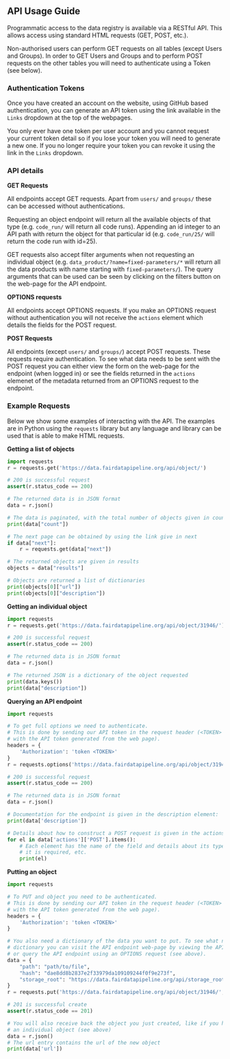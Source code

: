 ## API Usage Guide

Programmatic access to the data registry is available via a RESTful API.
This allows access using standard HTML requests (GET, POST, etc.).

Non-authorised users can perform GET requests on all tables (except Users and Groups).
In order to GET Users and Groups and to perform POST requests on the other tables you
will need to authenticate using a Token (see below).

### Authentication Tokens

Once you have created an account on the website, using GitHub based authentication,
you can generate an API token using the link available in the `Links` dropdown at
the top of the webpages.

You only ever have one token per user account and you cannot request your current token
detail so if you lose your token you will need to generate a new one. If you no longer 
require your token you can revoke it using the link in the `Links` dropdown.

### API details

**GET Requests**

All endpoints accept GET requests. Apart from `users/` and `groups/` these can
be accessed without authentications.

Requesting an object endpoint will return all
the available objects of that type (e.g. `code_run/` will return all code runs).
Appending an id integer to an API path with return the object for that particular
id (e.g. `code_run/25/` will return the code run with id=25).

GET requests also accept filter arguments when not requesting an individual object
(e.g. `data_product/?name=fixed-parameters/*` will return all the data products with
name starting with `fixed-parameters/`).  The query arguments that can be used can be
seen by clicking on the filters button on the web-page for the API endpoint.

**OPTIONS requests**

All endpoints accept OPTIONS requests. If you make an OPTIONS request without
authentication you will not receive the `actions` element which details the fields
for the POST request.

**POST Requests**

All endpoints (except `users/` and `groups/`) accept POST requests. These requests
require authentication. To see what data needs to be sent with the POST request you can
either view the form on the web-page for the endpoint (when logged in) or see the fields
returned in the `actions` elemenet of the metadata returned from an OPTIONS request to
the endpoint. 

### Example Requests

Below we show some examples of interacting with the API. The examples are in Python
using the `requests` library but any language and library can be used that is able to make HTML
requests.

**Getting a list of objects**

```python
import requests
r = requests.get('https://data.fairdatapipeline.org/api/object/')

# 200 is successful request
assert(r.status_code == 200)

# The returned data is in JSON format
data = r.json()

# The data is paginated, with the total number of objects given in count
print(data["count"])

# The next page can be obtained by using the link give in next
if data["next"]:
    r = requests.get(data["next"])

# The returned objects are given in results
objects = data["results"]

# Objects are returned a list of dictionaries
print(objects[0]["url"])
print(objects[0]["description"])
```

**Getting an individual object**

```python
import requests
r = requests.get('https://data.fairdatapipeline.org/api/object/31946/')

# 200 is successful request
assert(r.status_code == 200)

# The returned data is in JSON format
data = r.json()

# The returned JSON is a dictionary of the object requested
print(data.keys())
print(data["description"])
```

**Querying an API endpoint**

```python
import requests

# To get full options we need to authenticate.
# This is done by sending our API token in the request header (<TOKEN> should be repleaced
# with the API token generated from the web page).
headers = {
    'Authorization': 'token <TOKEN>'
}
r = requests.options('https://data.fairdatapipeline.org/api/object/31946/', headers=headers)

# 200 is successful request
assert(r.status_code == 200)

# The returned data is in JSON format
data = r.json()

# Documentation for the endpoint is given in the description element:
print(data['description'])

# Details about how to construct a POST request is given in the actions element.
for el in data['actions']['POST'].items():
    # Each element has the name of the field and details about its type, whether
    # it is required, etc.
    print(el)
```

**Putting an object**

```python
import requests

# To PUT and object you need to be authenticated.
# This is done by sending our API token in the request header (<TOKEN> should be repleaced
# with the API token generated from the web page).
headers = {
    'Authorization': 'token <TOKEN>'
}

# You also need a dictionary of the data you want to put. To see what needs to go into this
# dictionary you can visit the API endpoint web-page by viewing the API endpoint in a browser
# or query the API endpoint using an OPTIONS request (see above).
data = {
    "path": "path/to/file",
    "hash": "dae8dd8b2837e2f33979da109109244f0f9e273f",
    "storage_root": "https://data.fairdatapipeline.org/api/storage_root/1/"
}
r = requests.put('https://data.fairdatapipeline.org/api/object/31946/', data, headers=headers)

# 201 is successful create
assert(r.status_code == 201)

# You will also receive back the object you just created, like if you had done a GET for
# an individual object (see above)
data = r.json()
# The url entry contains the url of the new object
print(data['url'])
```